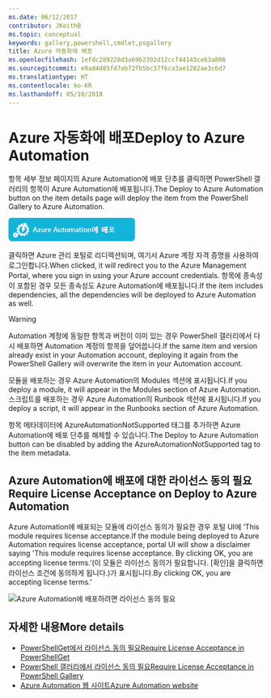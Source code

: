 ```yaml
---
ms.date: 06/12/2017
contributor: JKeithB
ms.topic: conceptual
keywords: gallery,powershell,cmdlet,psgallery
title: Azure 자동화에 배포
ms.openlocfilehash: 1efdc289228d3a6962302d12ccf44143ce63a806
ms.sourcegitcommit: e9ad4d85fd7eb72fb5bc37f6ca3ae1282ae3c6d7
ms.translationtype: HT
ms.contentlocale: ko-KR
ms.lasthandoff: 05/10/2018
---
```

# <a name="deploy-to-azure-automation"></a><span data-ttu-id="6bfba-103">Azure 자동화에 배포</span><span class="sxs-lookup"><span data-stu-id="6bfba-103">Deploy to Azure Automation</span></span>

<span data-ttu-id="6bfba-104">항목 세부 정보 페이지의 Azure Automation에 배포 단추를 클릭하면 PowerShell 갤러리의 항목이 Azure Automation에 배포됩니다.</span><span class="sxs-lookup"><span data-stu-id="6bfba-104">The Deploy to Azure Automation button on the item details page will deploy the item from the PowerShell Gallery to Azure Automation.</span></span>

![Azure Automation에 배포](../../Images/DeployToAzureAutomationButton.png)

<span data-ttu-id="6bfba-106">클릭하면 Azure 관리 포털로 리디렉션되며, 여기서 Azure 계정 자격 증명을 사용하여 로그인합니다.</span><span class="sxs-lookup"><span data-stu-id="6bfba-106">When clicked, it will redirect you to the Azure Management Portal, where you sign in using your Azure account credentials.</span></span>
<span data-ttu-id="6bfba-107">항목에 종속성이 포함된 경우 모든 종속성도 Azure Automation에 배포됩니다.</span><span class="sxs-lookup"><span data-stu-id="6bfba-107">If the item includes dependencies, all the dependencies will be deployed to Azure Automation as well.</span></span>

> [!WARNING]
> <span data-ttu-id="6bfba-108">Automation 계정에 동일한 항목과 버전이 이미 있는 경우 PowerShell 갤러리에서 다시 배포하면 Automation 계정의 항목을 덮어씁니다.</span><span class="sxs-lookup"><span data-stu-id="6bfba-108">If the same item and version already exist in your Automation account, deploying it again from the PowerShell Gallery will overwrite the item in your Automation account.</span></span>

<span data-ttu-id="6bfba-109">모듈을 배포하는 경우 Azure Automation의 Modules 섹션에 표시됩니다.</span><span class="sxs-lookup"><span data-stu-id="6bfba-109">If you deploy a module, it will appear in the Modules section of Azure Automation.</span></span>  <span data-ttu-id="6bfba-110">스크립트를 배포하는 경우 Azure Automation의 Runbook 섹션에 표시됩니다.</span><span class="sxs-lookup"><span data-stu-id="6bfba-110">If you deploy a script, it will appear in the Runbooks section of Azure Automation.</span></span>

<span data-ttu-id="6bfba-111">항목 메타데이터에 AzureAutomationNotSupported 태그를 추가하면 Azure Automation에 배포 단추를 해제할 수 있습니다.</span><span class="sxs-lookup"><span data-stu-id="6bfba-111">The Deploy to Azure Automation button can be disabled by adding the AzureAutomationNotSupported tag to the item metadata.</span></span>

## <a name="require-license-acceptance-on-deploy-to-azure-automation"></a><span data-ttu-id="6bfba-112">Azure Automation에 배포에 대한 라이선스 동의 필요</span><span class="sxs-lookup"><span data-stu-id="6bfba-112">Require License Acceptance on Deploy to Azure Automation</span></span>

<span data-ttu-id="6bfba-113">Azure Automation에 배포되는 모듈에 라이선스 동의가 필요한 경우 포털 UI에 ‘This module requires license acceptance.</span><span class="sxs-lookup"><span data-stu-id="6bfba-113">If the module being deployed to Azure Automation requires license acceptance, portal UI will show a disclaimer saying 'This module requires license acceptance.</span></span> <span data-ttu-id="6bfba-114">By clicking OK, you are accepting license terms.’(이 모듈은 라이선스 동의가 필요합니다. [확인]을 클릭하면 라이선스 조건에 동의하게 됩니다.)가 표시됩니다.</span><span class="sxs-lookup"><span data-stu-id="6bfba-114">By clicking OK, you are accepting license terms.'</span></span>

![Azure Automation에 배포하려면 라이선스 동의 필요](../../Images/DeployToAzureAutomationRequireLicenseAcceptanceDisclaimer.png)

## <a name="more-details"></a><span data-ttu-id="6bfba-116">자세한 내용</span><span class="sxs-lookup"><span data-stu-id="6bfba-116">More details</span></span>

- [<span data-ttu-id="6bfba-117">PowerShellGet에서 라이선스 동의 필요</span><span class="sxs-lookup"><span data-stu-id="6bfba-117">Require License Acceptance in PowerShellGet</span></span>](../../concepts/module-license-acceptance.md)
- [<span data-ttu-id="6bfba-118">PowerShell 갤러리에서 라이선스 동의 필요</span><span class="sxs-lookup"><span data-stu-id="6bfba-118">Require License Acceptance in PowerShell Gallery</span></span>](items-that-require-license-acceptance.md)
- [<span data-ttu-id="6bfba-119">Azure Automation 웹 사이트</span><span class="sxs-lookup"><span data-stu-id="6bfba-119">Azure Automation website</span></span>](http://azure.microsoft.com/services/automation/)
